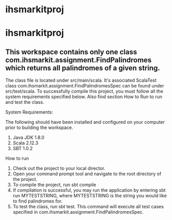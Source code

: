 # ihsmarkitproj

# ihsmarkitproj

## This workspace contains only one class com.ihsmarkit.assignment.FindPalindromes which returns all palindromes of a given string.
The class file is located under src/main/scala. It's associated ScalaTest class com.ihsmarkit.assignment.FindPalindromesSpec can be found under src/test/scala.
To successfully compile this project, you must follow all the system requirements specified below. Also find section How to Run to run and test the class.

System Requirements:

The following should have been installed and configured on your computer prior to building the workspace.

1) Java JDK 1.8.0
2) Scala 2.12.3
3) SBT 1.0.2


How to run

1) Check out the project to your local director.
2) Open your command prompt tool and navigate to the root directory of the project.
3) To compile the project, run sbt compile
4) If compilation is successful, you may run the application by entering sbt run MYTESTSTRING, where MYTESTSTRING is the string you would like to find palindromes for.
5) To test the class, run sbt test. This command will execute all test cases specified in com.ihsmarkit.assignment.FindPalindromesSpec.
